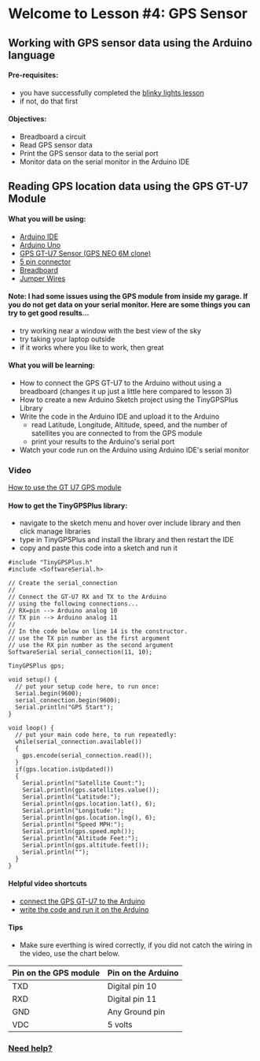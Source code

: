 # Welcome to Lesson #4: GPS Sensor

## Working with GPS sensor data using the Arduino language

#### Pre-requisites:
- you have successfully completed the [blinky lights lesson](https://github.com/StateFarm-STEM/pyinthesky/tree/main/lesson2#welcome-to-lesson-2)
- if not, do that first

#### Objectives:
- Breadboard a circuit
- Read GPS sensor data
- Print the GPS sensor data to the serial port
- Monitor data on the serial monitor in the Arduino IDE

## Reading GPS location data using the GPS GT-U7 Module

#### What you will be using:
- [Arduino IDE](https://github.com/StateFarm-STEM/pyinthesky/blob/main/lesson5/screenshots/arduino-ide.png)
- [Arduino Uno](https://github.com/StateFarm-STEM/pyinthesky/blob/main/lesson5/screenshots/arduino-uno-r3.png)
- [GPS GT-U7 Sensor (GPS NEO 6M clone)](https://github.com/StateFarm-STEM/pyinthesky/blob/lesson-3-continued/lesson4/screenshots/gps-gt-u7.png)
- [5 pin connector](https://raw.githubusercontent.com/StateFarm-STEM/pyinthesky/lesson-3-continued/lesson4/screenshots/2076789.webp)
- [Breadboard](https://github.com/StateFarm-STEM/pyinthesky/blob/main/lesson5/screenshots/breadboard.png)
- [Jumper Wires](https://github.com/StateFarm-STEM/pyinthesky/blob/lesson-3-continued/lesson4/screenshots/4635-02.jpg)

#### Note: I had some issues using the GPS module from inside my garage. If you do not get data on your serial monitor. Here are some things you can try to get good results...<br>
- try working near a window with the best view of the sky
- try taking your laptop outside
- if it works where you like to work, then great

#### What you will be learning:
- How to connect the GPS GT-U7 to the Arduino without using a breadboard (changes it up just a little here compared to lesson 3)
- How to create a new Arduino Sketch project using the TinyGPSPlus Library
- Write the code in the Arduino IDE and upload it to the Arduino
  - read Latitude, Longitude, Altitude, speed, and the number of satellites you are connected to from the GPS module
  - print your results to the Arduino's serial port
- Watch your code run on the Arduino using Arduino IDE's serial monitor

### Video
[How to use the GT U7 GPS module](https://youtu.be/7zw2ULu73DY)

#### How to get the TinyGPSPlus library:
- navigate to the sketch menu and hover over include library and then click manage libraries
- type in TinyGPSPlus and install the library and then restart the IDE
- copy and paste this code into a sketch and run it
``` 
#include "TinyGPSPlus.h"
#include <SoftwareSerial.h>

// Create the serial_connection
//
// Connect the GT-U7 RX and TX to the Arduino
// using the following connections...
// RX=pin --> Arduino analog 10
// TX pin --> Arduino analog 11
//
// In the code below on line 14 is the constructor.
// use the TX pin number as the first argument
// use the RX pin number as the second argument
SoftwareSerial serial_connection(11, 10);

TinyGPSPlus gps;

void setup() {
  // put your setup code here, to run once:
  Serial.begin(9600);
  serial_connection.begin(9600);
  Serial.println("GPS Start");
}

void loop() {
  // put your main code here, to run repeatedly:
  while(serial_connection.available())
  {
    gps.encode(serial_connection.read());
  }
  if(gps.location.isUpdated())
  {
    Serial.println("Satellite Count:");
    Serial.println(gps.satellites.value());
    Serial.println("Latitude:");
    Serial.println(gps.location.lat(), 6);
    Serial.println("Longitude:");
    Serial.println(gps.location.lng(), 6);
    Serial.println("Speed MPH:");
    Serial.println(gps.speed.mph());
    Serial.println("Altitude Feet:");
    Serial.println(gps.altitude.feet());
    Serial.println("");
  }
}
  ```


#### Helpful video shortcuts
- [connect the GPS GT-U7 to the Arduino](https://youtu.be/7zw2ULu73DY?t=54)
- [write the code and run it on the Arduino](https://youtu.be/7zw2ULu73DY?t=180)
#### Tips
- Make sure everthing is wired correctly, if you did not catch the wiring in the video, use the chart below.

**Pin on the GPS module** | **Pin on the Arduino**
--------------- | --------------- 
TXD   | Digital pin 10
RXD   | Digital pin 11
GND  | Any Ground pin 
VDC   | 5 volts

### [Need help?](https://github.com/StateFarm-STEM/pyinthesky#need-some-help)

